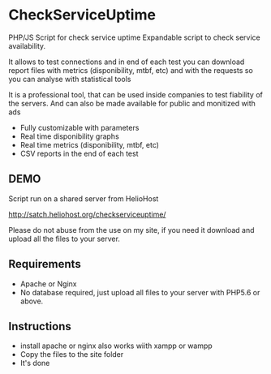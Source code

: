 CheckServiceUptime
==================

PHP/JS Script for check service uptime
Expandable script to check service availability.

It allows to test connections and in end of each test you can download report files with metrics (disponibility, mtbf, etc) and with the requests so you can analyse with statistical tools

It is a professional tool, that can be used inside companies to test fiability of the servers. And can also be made available for public and monitized with ads

 - Fully customizable with parameters 
 - Real time disponibility graphs
 - Real time metrics (disponibility, mtbf, etc) 
 - CSV reports in the end   of each test

DEMO
----

Script run on a shared server from HelioHost

http://satch.heliohost.org/checkserviceuptime/

Please do not abuse from the use on my site, if you need it download and upload all the files to your server.

Requirements
------------

 - Apache or Nginx  
 - No database required, just upload all files to your
   server with PHP5.6 or above.

Instructions
-----------
 - install apache or nginx also works wiith xampp or wampp 
 - Copy the files to the site folder 
 - It's done